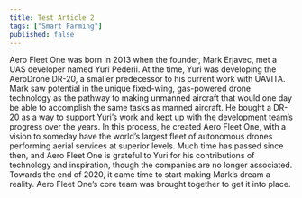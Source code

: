 ```yaml
---
title: Test Article 2
tags: ["Smart Farming"]
published: false
---
```


Aero Fleet One was born in 2013 when the founder, Mark Erjavec, met a UAS developer named Yuri Pederii. At the time, Yuri was developing the AeroDrone DR-20, a smaller predecessor to his current work with UAVITA. Mark saw potential in the unique fixed-wing, gas-powered drone technology as the pathway to making unmanned aircraft that would one day be able to accomplish the same tasks as manned aircraft. He bought a DR-20 as a way to support Yuri’s work and kept up with the development team’s progress over the years. In this process, he created Aero Fleet One, with a vision to someday have the world’s largest fleet of autonomous drones performing aerial services at superior levels. Much time has passed since then, and Aero Fleet One is grateful to Yuri for his contributions of technology and inspiration, though the companies are no longer associated. Towards the end of 2020, it came time to start making Mark’s dream a reality. Aero Fleet One’s core team was brought together to get it into place.
